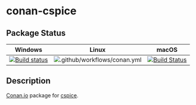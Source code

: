 # conan-cspice

## Package Status

| Windows | Linux | macOS |
|:-------:|:-----:|:-----:|
|[![Build status](https://ci.appveyor.com/api/projects/status/pht3c3s2ib3wugxa/branch/testing%2F0066?svg=true)](https://ci.appveyor.com/project/SpaceIm/conan-cspice)|![.github/workflows/conan.yml](https://github.com/SpaceIm/conan-cspice/workflows/.github/workflows/conan.yml/badge.svg?branch=testing%2F0066)|[![Build Status](https://travis-ci.com/SpaceIm/conan-cspice.svg?branch=testing%2F0066)](https://travis-ci.com/SpaceIm/conan-cspice)|

## Description

[Conan.io](https://conan.io) package for [cspice](https://naif.jpl.nasa.gov/naif/toolkit.html).

